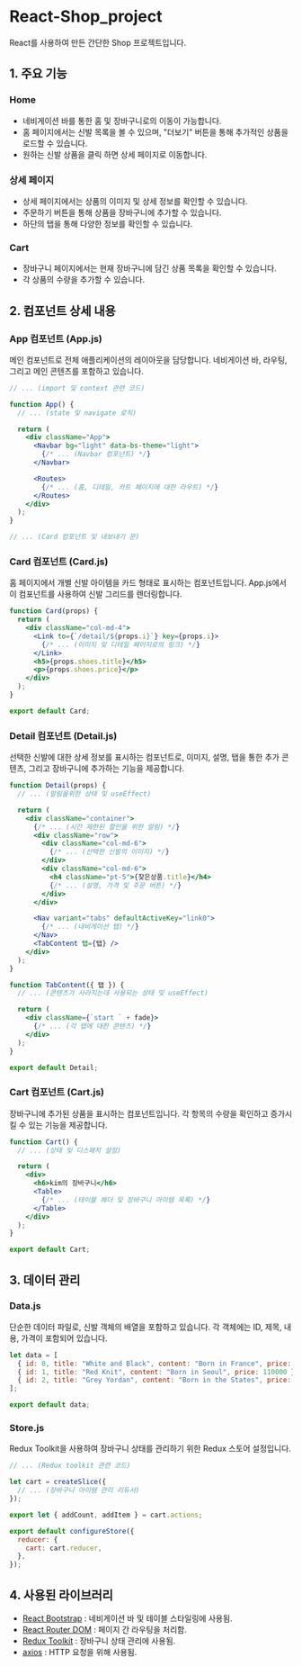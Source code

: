# React-Shop_project
React를 사용하여 만든 간단한 Shop 프로젝트입니다.

## 1. 주요 기능
### Home
- 네비게이션 바를 통한 홈 및 장바구니로의 이동이 가능합니다.
- 홈 페이지에서는 신발 목록을 볼 수 있으며, "더보기" 버튼을 통해 추가적인 상품을 로드할 수 있습니다.
- 원하는 신발 상품을 클릭 하면 상세 페이지로 이동합니다.

### 상세 페이지
- 상세 페이지에서는 상품의 이미지 및 상세 정보를 확인할 수 있습니다.
- 주문하기 버튼을 통해 상품을 장바구니에 추가할 수 있습니다.
- 하단의 탭을 통해 다양한 정보를 확인할 수 있습니다.

### Cart
- 장바구니 페이지에서는 현재 장바구니에 담긴 상품 목록을 확인할 수 있습니다.
- 각 상품의 수량을 추가할 수 있습니다.

## 2. 컴포넌트 상세 내용
### App 컴포넌트 (App.js)
메인 컴포넌트로 전체 애플리케이션의 레이아웃을 담당합니다. 네비게이션 바, 라우팅, 그리고 메인 콘텐츠를 포함하고 있습니다.
```jsx
// ... (import 및 context 관련 코드)

function App() {
  // ... (state 및 navigate 로직)

  return (
    <div className="App">
      <Navbar bg="light" data-bs-theme="light">
        {/* ... (Navbar 컴포넌트) */}
      </Navbar>

      <Routes>
        {/* ... (홈, 디테일, 카트 페이지에 대한 라우트) */}
      </Routes>
    </div>
  );
}

// ... (Card 컴포넌트 및 내보내기 문)

```
### Card 컴포넌트 (Card.js)
홈 페이지에서 개별 신발 아이템을 카드 형태로 표시하는 컴포넌트입니다. App.js에서 이 컴포넌트를 사용하여 신발 그리드를 렌더링합니다.
```jsx
function Card(props) {
  return (
    <div className="col-md-4">
      <Link to={`/detail/${props.i}`} key={props.i}>
        {/* ... (이미지 및 디테일 페이지로의 링크) */}
      </Link>
      <h5>{props.shoes.title}</h5>
      <p>{props.shoes.price}</p>
    </div>
  );
}

export default Card;

```
### Detail 컴포넌트 (Detail.js)
선택한 신발에 대한 상세 정보를 표시하는 컴포넌트로, 이미지, 설명, 탭을 통한 추가 콘텐츠, 그리고 장바구니에 추가하는 기능을 제공합니다.
```jsx
function Detail(props) {
  // ... (알림을위한 상태 및 useEffect)

  return (
    <div className="container">
      {/* ... (시간 제한된 할인을 위한 알림) */}
      <div className="row">
        <div className="col-md-6">
          {/* ... (선택한 신발의 이미지) */}
        </div>
        <div className="col-md-6">
          <h4 className="pt-5">{찾은상품.title}</h4>
          {/* ... (설명, 가격 및 주문 버튼) */}
        </div>
      </div>

      <Nav variant="tabs" defaultActiveKey="link0">
        {/* ... (내비게이션 탭) */}
      </Nav>
      <TabContent 탭={탭} />
    </div>
  );
}

function TabContent({ 탭 }) {
  // ... (콘텐츠가 사라지는데 사용되는 상태 및 useEffect)

  return (
    <div className={`start ` + fade}>
      {/* ... (각 탭에 대한 콘텐츠) */}
    </div>
  );
}

export default Detail;

```
### Cart 컴포넌트 (Cart.js)
장바구니에 추가된 상품을 표시하는 컴포넌트입니다. 각 항목의 수량을 확인하고 증가시킬 수 있는 기능을 제공합니다.
```jsx
function Cart() {
  // ... (상태 및 디스패치 설정)

  return (
    <div>
      <h6>kim의 장바구니</h6>
      <Table>
        {/* ... (테이블 헤더 및 장바구니 아이템 목록) */}
      </Table>
    </div>
  );
}

export default Cart;

```
## 3. 데이터 관리
### Data.js
단순한 데이터 파일로, 신발 객체의 배열을 포함하고 있습니다. 각 객체에는 ID, 제목, 내용, 가격이 포함되어 있습니다.
```jsx
let data = [
  { id: 0, title: "White and Black", content: "Born in France", price: 120000 },
  { id: 1, title: "Red Knit", content: "Born in Seoul", price: 110000 },
  { id: 2, title: "Grey Yordan", content: "Born in the States", price: 130000 },
];

export default data;

```
### Store.js
Redux Toolkit을 사용하여 장바구니 상태를 관리하기 위한 Redux 스토어 설정입니다.
```jsx
// ... (Redux toolkit 관련 코드)

let cart = createSlice({
  // ... (장바구니 아이템 관리 리듀서)
});

export let { addCount, addItem } = cart.actions;

export default configureStore({
  reducer: {
    cart: cart.reducer,
  },
});

```

## 4. 사용된 라이브러리
- [React Bootstrap](https://react-bootstrap.github.io/) : 네비게이션 바 및 테이블 스타일링에 사용됨.
- [React Router DOM](https://reactrouter.com/en/main) : 페이지 간 라우팅을 처리함.
- [Redux Toolkit](https://redux-toolkit.js.org/) : 장바구니 상태 관리에 사용됨.
- [axios](https://axios-http.com/) : HTTP 요청을 위해 사용됨.

